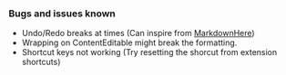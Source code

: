 ### Bugs and issues known

- Undo/Redo breaks at times (Can inspire from [MarkdownHere](https://github.com/adam-p/markdown-here))
- Wrapping on ContentEditable might break the formatting.
- Shortcut keys not working (Try resetting the shorcut from extension shortcuts)